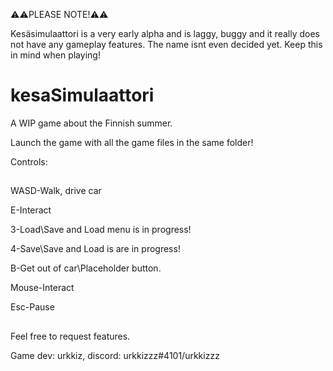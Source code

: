 ⚠️⚠️PLEASE NOTE!⚠️⚠️

Kesäsimulaattori is a very early alpha and is laggy, buggy and it really does not have any gameplay features. The name isnt even decided yet. Keep this in mind when playing!

# kesaSimulaattori
A WIP game about the Finnish summer.

Launch the game with all the game files in the same folder!

Controls:

##

WASD-Walk, drive car

E-Interact

3-Load\Save and Load menu is in progress!

4-Save\Save and Load is are in progress!

B-Get out of car\Placeholder button.

Mouse-Interact

Esc-Pause

##

Feel free to request features. 


Game dev: urkkiz, discord: urkkizzz#4101/urkkizzz
